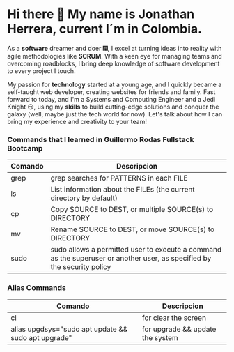 # Hi there 👋 My name is Jonathan Herrera, current I´m in Colombia. 

As a **software** dreamer and doer 🎆, I excel at turning ideas into reality with agile methodologies like **SCRUM**. With a keen eye for managing teams and overcoming roadblocks, I bring deep knowledge of software development to every project I touch. 

My passion for **technology** started at a young age, and I quickly became a self-taught web developer, creating websites for friends and family. Fast forward to today, and I'm a Systems and Computing Engineer and a Jedi Knight 😏, using my **skills** to build cutting-edge solutions and conquer the galaxy (well, maybe just the tech world for now). Let's talk about how I can bring my experience and creativity to your team!


### Commands that I learned in **Guillermo Rodas Fullstack Bootcamp**

| **Comando** | **Descripcion** |
| ------- | ----------- |
| grep | grep  searches  for  PATTERNS  in  each  FILE |
| ls | List information about the FILEs (the current directory by default) |
| cp | Copy SOURCE to DEST, or multiple SOURCE(s) to DIRECTORY |
| mv | Rename SOURCE to DEST, or move SOURCE(s) to DIRECTORY |
| sudo | sudo allows a permitted user to execute a command as the superuser or another user, as specified by the security policy |

### Alias Commands

| **Comando** | **Descripcion** |
| ------- | ----------- |
| cl | for clear the screen |
| alias upgdsys="sudo apt update && sudo apt upgrade" | for upgrade && update the system |